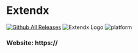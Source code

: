 # Extendx

[![Github All Releases](https://img.shields.io/github/downloads/Marsudii/extendx/total.svg)]()
![Extendx Logo](https://raw.githubusercontent.com/)
![platform](https://img.shields.io/badge/platform-Windows%20%7C%20MacOS%20%7C%20Linux-lightgrey)


### Website: https://
